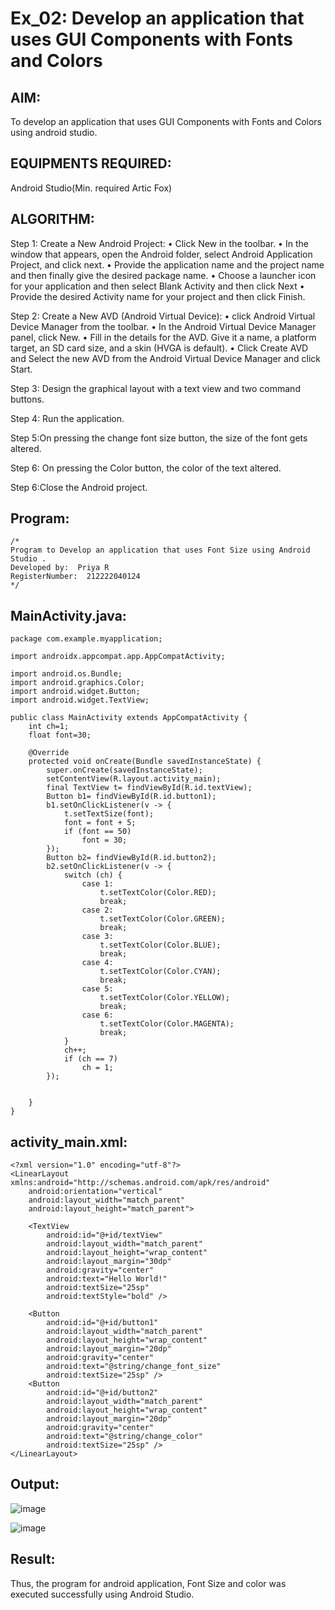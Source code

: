 
# Ex_02: Develop an application that uses GUI Components with Fonts and Colors


## AIM:
To develop an application that uses GUI Components with Fonts and Colors using android studio.

## EQUIPMENTS REQUIRED:

Android Studio(Min. required Artic Fox)


## ALGORITHM:
Step 1: Create a New Android Project:
              • Click New in the toolbar.
              • In the window that appears, open the Android folder, select Android Application Project,
              and click next.
              • Provide the application name and the project name and then finally give the desired
              package name.
              • Choose a launcher icon for your application and then select Blank Activity and then click
              Next
              • Provide the desired Activity name for your project and then click Finish.

Step 2: Create a New AVD (Android Virtual Device):
        • click Android Virtual Device Manager from the toolbar.
        • In the Android Virtual Device Manager panel, click New.
        • Fill in the details for the AVD. Give it a name, a platform target, an SD card size, and
        a skin (HVGA is default).
        • Click Create AVD and Select the new AVD from the Android Virtual Device
        Manager and click Start.

Step 3: Design the graphical layout with a text view and two command buttons.

Step 4: Run the application.

Step 5:On pressing the change font size button, the size of the font gets altered.

Step 6: On pressing the Color button, the color of the text altered.
       
Step 6:Close the Android project. 


## Program:
 ```
/*
Program to Develop an application that uses Font Size using Android Studio .
Developed by:  Priya R
RegisterNumber:  212222040124
*/
```

## MainActivity.java:

```
package com.example.myapplication;

import androidx.appcompat.app.AppCompatActivity;

import android.os.Bundle;
import android.graphics.Color;
import android.widget.Button;
import android.widget.TextView;

public class MainActivity extends AppCompatActivity {
    int ch=1;
    float font=30;

    @Override
    protected void onCreate(Bundle savedInstanceState) {
        super.onCreate(savedInstanceState);
        setContentView(R.layout.activity_main);
        final TextView t= findViewById(R.id.textView);
        Button b1= findViewById(R.id.button1);
        b1.setOnClickListener(v -> {
            t.setTextSize(font);
            font = font + 5;
            if (font == 50)
                font = 30;
        });
        Button b2= findViewById(R.id.button2);
        b2.setOnClickListener(v -> {
            switch (ch) {
                case 1:
                    t.setTextColor(Color.RED);
                    break;
                case 2:
                    t.setTextColor(Color.GREEN);
                    break;
                case 3:
                    t.setTextColor(Color.BLUE);
                    break;
                case 4:
                    t.setTextColor(Color.CYAN);
                    break;
                case 5:
                    t.setTextColor(Color.YELLOW);
                    break;
                case 6:
                    t.setTextColor(Color.MAGENTA);
                    break;
            }
            ch++;
            if (ch == 7)
                ch = 1;
        });


    }
}

```




## activity_main.xml:

```
<?xml version="1.0" encoding="utf-8"?>
<LinearLayout xmlns:android="http://schemas.android.com/apk/res/android"
    android:orientation="vertical"
    android:layout_width="match_parent"
    android:layout_height="match_parent">

    <TextView
        android:id="@+id/textView"
        android:layout_width="match_parent"
        android:layout_height="wrap_content"
        android:layout_margin="30dp"
        android:gravity="center"
        android:text="Hello World!"
        android:textSize="25sp"
        android:textStyle="bold" />

    <Button
        android:id="@+id/button1"
        android:layout_width="match_parent"
        android:layout_height="wrap_content"
        android:layout_margin="20dp"
        android:gravity="center"
        android:text="@string/change_font_size"
        android:textSize="25sp" />
    <Button
        android:id="@+id/button2"
        android:layout_width="match_parent"
        android:layout_height="wrap_content"
        android:layout_margin="20dp"
        android:gravity="center"
        android:text="@string/change_color"
        android:textSize="25sp" />
</LinearLayout>

```

## Output:

![image](https://github.com/user-attachments/assets/8e7ac7c9-2b0f-4009-80d8-fa56e716e3b4)

![image](https://github.com/user-attachments/assets/af44ae2b-0608-452c-a588-05201901ab8e)






## Result:
Thus, the program for android application, Font Size and color was executed successfully using Android Studio.
